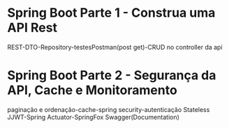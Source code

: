 # Spring Boot Parte 1 - Construa uma API Rest
REST-DTO-Repository-testesPostman(post get)-CRUD no controller da api
# Spring Boot Parte 2 - Segurança da API, Cache e Monitoramento
paginação e ordenação-cache-spring security-autenticação Stateless JJWT-Spring Actuator-SpringFox Swagger(Documentation)
